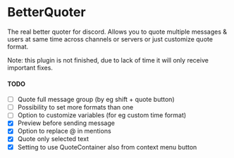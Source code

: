 # BetterQuoter
The real better quoter for discord. Allows you to quote multiple messages & users at same time across channels or servers or just customize quote format.

Note: this plugin is not finished, due to lack of time it will only receive important fixes.

#### TODO
- [ ] Quote full message group (by eg shift + quote button)
- [ ] Possibility to set more formats than one
- [ ] Option to customize variables (for eg custom time format)
- [x] Preview before sending message
- [x] Option to replace @ in mentions
- [x] Quote only selected text
- [x] Setting to use QuoteContainer also from context menu button

